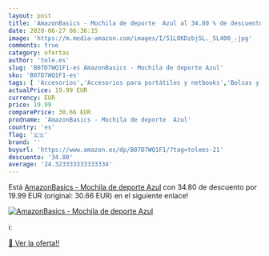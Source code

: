 ```yaml
---
layout: post
title: 'AmazonBasics - Mochila de deporte  Azul al 34.80 % de descuento'
date: 2020-06-27 06:36:15
image: 'https://m.media-amazon.com/images/I/51L0KDzbjSL._SL400_.jpg'
comments: true
category: ofertas
author: 'tole.es'
slug: 'B07D7WQ1F1-es AmazonBasics - Mochila de deporte Azul'
sku: 'B07D7WQ1F1-es'
tags: [ 'Accesorios','Accesorios para portátiles y netbooks','Bolsas y fundas para portátiles y netbooks','Bolígrafos, lápices y útiles de escritura','Equipaje','Informática','Mochilas','Mochilas para portátiles y netbooks','Mochilas tipo casual','Oficina y papelería','Rotuladores permanentes','Rotuladores y subrayadores','mochila', ]
actualPrice: 19.99 EUR
currency: EUR
price: 19.99
comparePrice: 30.66 EUR
prodname: 'AmazonBasics - Mochila de deporte  Azul'
country: 'es'
flag: '🇪🇸'
brand: ''
buyurl: 'https://www.amazon.es/dp/B07D7WQ1F1/?tag=tolees-21'
descuento: '34.80'
average: '24.323333333333334'
---
```


Está [AmazonBasics - Mochila de deporte  Azul](https://www.amazon.es/dp/B07D7WQ1F1/?tag=tolees-21) con 34.80 de descuento por 19.99 EUR (original: 30.66 EUR) en el siguiente enlace!

[![AmazonBasics - Mochila de deporte  Azul](https://m.media-amazon.com/images/I/51L0KDzbjSL._SL400_.jpg)](https://www.amazon.es/dp/B07D7WQ1F1/?tag=tolees-21)

ℹ️:


[🛒 Ver la oferta!!](https://www.amazon.es/dp/B07D7WQ1F1/?tag=tolees-21)
